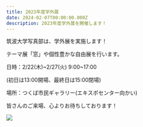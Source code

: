 ```yaml
---
title: 2023年度学外展
date: 2024-02-07T00:00:00.000Z
description: 2023年度学外展を開催します！
---
```

筑波大学写真部は、学外展を実施します！



テーマ展「窓」や個性豊かな自由展を行います。



日時：2/22(木)\~2/27(火) 9:00\~17:00

(初日は13:00開場、最終日は15:00閉場)

場所：つくば市民ギャラリー(エキスポセンター向かい)



皆さんのご来場、心よりお待ちしております！

![](/img/2024dm.jpeg)
